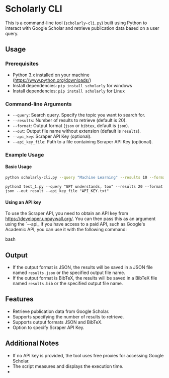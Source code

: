 # Scholarly CLI

This is a command-line tool (`scholarly-cli.py`) built using Python to interact with Google Scholar and retrieve publication data based on a user query.

## Usage

### Prerequisites
- Python 3.x installed on your machine (https://www.python.org/downloads/)
- Install dependencies: `pip install scholarly` for windows
- Install dependencies: `pip install scholarly` for Linux

### Command-line Arguments

- `--query`: Search query. Specify the topic you want to search for.
- `--results`: Number of results to retrieve (default is 20).
- `--format`: Output format (`json` or `bibtex`, default is `json`).
- `--out`: Output file name without extension (default is `results`).
- `--api_key`: Scraper API Key (optional).
- `--api_key_file`: Path to a file containing Scraper API Key (optional).

### Example Usage

#### Basic Usage
```bash
python scholarly-cli.py --query "Machine Learning" --results 10 --format json --out machine_learning_results 
```
```
python3 test_1.py --query "GPT understands, too" --results 20 --format json --out result --api_key_file "API_KEY.txt"
```

#### Using an API key
To use the Scraper API, you need to obtain an API key from https://developer.unpaywall.org/. You can then pass this as an argument using the `--api_
If you have access to a paid API, such as Google's Academic API, you can use it with the following command:

bash


## Output

- If the output format is JSON, the results will be saved in a JSON file named `results.json` or the specified output file name.
- If the output format is BibTeX, the results will be saved in a BibTeX file named `results.bib` or the specified output file name.

## Features

- Retrieve publication data from Google Scholar.
- Supports specifying the number of results to retrieve.
- Supports output formats JSON and BibTeX.
- Option to specify Scraper API Key.

## Additional Notes

- If no API key is provided, the tool uses free proxies for accessing Google Scholar.
- The script measures and displays the execution time.
- 